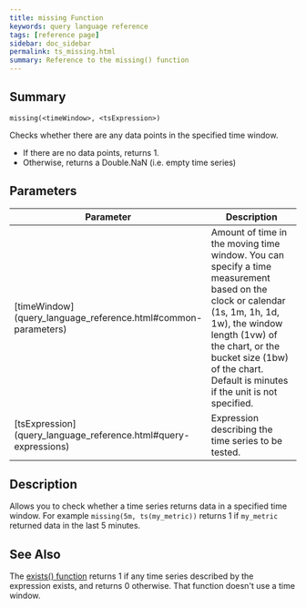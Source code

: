 ```yaml
---
title: missing Function
keywords: query language reference
tags: [reference page]
sidebar: doc_sidebar
permalink: ts_missing.html
summary: Reference to the missing() function
---
```

## Summary
```
missing(<timeWindow>, <tsExpression>)
```
Checks whether there are any data points in the specified time window.
* If there are no data points, returns 1.
* Otherwise, returns a Double.NaN (i.e. empty time series)

## Parameters
<table style="width: 100%;">
<tbody>
<thead>
<tr><th width="20%">Parameter</th><th width="80%">Description</th></tr>
</thead>
<tr>
<td markdown="span">[timeWindow](query_language_reference.html#common-parameters)</td>
<td markdown="span">Amount of time in the moving time window. You can specify a time measurement based on the clock or calendar (1s, 1m, 1h, 1d, 1w), the window length (1vw) of the chart, or the bucket size (1bw) of the chart. Default is minutes if the unit is not specified.</td></tr>
<tr>
<td markdown="span"> [tsExpression](query_language_reference.html#query-expressions)</td>
<td>Expression describing the time series to be tested.</td></tr>
</tbody>
</table>


## Description

Allows you to check whether a time series returns data in a specified time window. For example `missing(5m, ts(my_metric))` returns 1 if `my_metric` returned data in the last 5 minutes.


<!---
## Examples


### Example 1

This example tests `hasData` to see whether its underlying metrics are reporting data, and if so, returns that data:

```
if(${hasData}, ts(inv_1_get_count, status="7**" and operation="*" and cname="${environment}"), 100)
```

In this example,
* `hasData` evaluates to 1 (true) if its underlying metrics are reporting, so `if()` returns that time series.
* `hasData` evaluates to 0 (false) if its underlying metrics are not reporting, so `if()` returns the constant 100.


### Example 2

This example tests `hasData` to see whether its underlying metrics are reporting data, and uses the result to choose between two other previously defined queries named `queryOfInterest` and `substituteQuery`:

```
if(${hasData}, ${queryOfInterest}, ${substituteQuery})
```

In this example:
* `hasData` evaluates to 1 (true) if its underlying metrics are reporting, so `if()` returns the results of `queryOfInterest`.
* `hasData` evaluates to 0 (false) if its underlying metrics are not reporting, so `if()` returns the results of `substituteQuery`.--->

## See Also

The [exists() function](ts_exists.html) returns 1 if any time series described by the expression exists, and returns 0 otherwise. That function doesn't use a time window.
